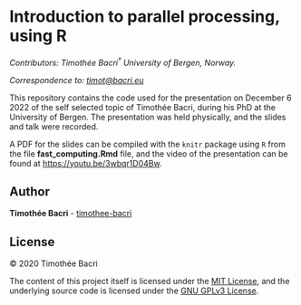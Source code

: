 Introduction to parallel processing, using R
==============================

*Contributors: Timothée Bacri<sup>†</sup> University of Bergen,
Norway.*

*Correspondence to: <timot@bacri.eu>*

This repository contains the code used for the presentation on December 6 2022 of the self selected topic of Timothée Bacri, during his PhD at the University of Bergen.
The presentation was held physically, and the slides and talk were recorded.

A PDF for the slides can be compiled with the `knitr` package using `R` from the file **fast_computing.Rmd** file, and the video of the presentation can be found at https://youtu.be/3wbqr1D04Bw.

## Author

**Timothée Bacri** - [timothee-bacri](https://github.com/timothee-bacri)

## License

© 2020 Timothée Bacri

The content of this project itself is licensed under the [MIT License](LICENSE), and the underlying source code is
licensed under the [GNU GPLv3 License](LICENSE_GNU.md).
